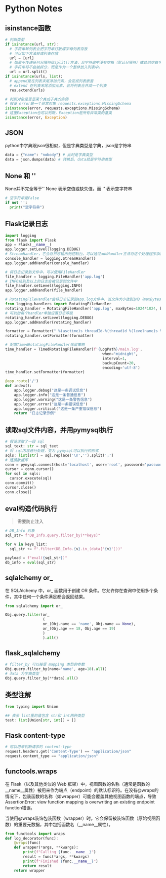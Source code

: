 # Python Notes

## isinstance函数

```python
# 判断类型
if isinstance(url, str):
  # 字符串转列表会把字符串打散成字母列表存放
  # 可以如下方法转成列表存放
  url = [url]
  # 如果不传递任何分隔符给split()方法，且字符串中没有空格（默认分隔符）或其他空白字符
  # 字符串将不会被拆分，而是作为一个整体放入列表中。
  url = url.split()
if isinstance(urls, list):
  # append是在列表末尾添加元素，会变成列表嵌套
  # extend 在列表末尾添加元素，会将列表合并成一个列表
  res.extend(urls)

# 判断对象是否是某个类或子类的实例
# 假设 error是一个异常对象 requests.exceptions.MissingSchema
isinstance(error, requests.exceptions.MissingSchema)
# 这里Exception也可以判断，Exception是所有异常类的基类
isinstance(error, Exception)
```

## JSON

python中字典跟json很相似，但是字典类型是字典，json是字符串

```python
data = {"name": "nobody"} # 此时是字典类型
data = json.dumps(data) # 转换后，data就是字符串类型
```

## None 和 ''
None并不完全等于''
None 表示空值或缺失值，而 '' 表示空字符串
```python
# 空字符串是False
if not '':
  print("空字符串")
```


## Flask记录日志

```python
import logging
from flask import Flask
app = Flask(__name__)
app.logger.setLevel(logging.DEBUG)
# StreamHandler，它会将日志输出到控制台。可以通过addHandler方法将这个处理程序添加到 Flask 应用的日志记录器中。
console_handler = logging.StreamHandler()
app.logger.addHandler(console_handler)

# 将日志记录到文件中，可以使用FileHandler
file_handler = logging.FileHandler('app.log')
# INFO级别及以上的日志会被记录到文件中
file_handler.setLevel(logging.INFO)
app.logger.addHandler(file_handler)

# RotatingFileHandler会将日志记录到app.log文件中，当文件大小达到1MB（maxBytes=1024*1024）时，会自动轮转日志文件，最多保留3个备份文件（backupCount=3），并且会记录DEBUG级别及以上的日志。
from logging.handlers import RotatingFileHandler
rotating_handler = RotatingFileHandler('app.log', maxBytes=1024*1024, backupCount=3)
# 可以给每个handler单独设置日志等级
rotating_handler.setLevel(logging.DEBUG)
app.logger.addHandler(rotating_handler)

formatter = Formatter(" %(asctime)s threadId-%(thread)d %(levelname)s %(module)s %(funcName)s %(message)s")
rotating_handler.setFormatter(formatter)

# 配置TimedRotatingFileHandler保留策略
time_handler = TimedRotatingFileHandler(f'{LogPath}/main.log',
                                            when="midnight",
                                            interval=1,
                                            backupCount=20,
                                            encoding='utf-8')
time_handler.setFormatter(formatter)

@app.route('/')
def index():
    app.logger.debug("这是一条调试信息")
    app.logger.info("这是一条普通信息")
    app.logger.warning("这是一条警告信息")
    app.logger.error("这是一条错误信息")
    app.logger.critical("这是一条严重错误信息")
    return "日志记录示例"
```

## 读取sql文件内容，并用pymysql执行

```python
# 假设读取了一段 sql
sql_text: str = sql_text
# 对 sql内容进行处理，变为 pymysql可以执行的形式
sqls: list[str] = sql.replace('\n','').split(';')
# 连接数据库
conn = pymysql.connect(host='localhost', user='root', password='password', database='mydatabase')
cursor = conn.cursor()
for sql in sqls:
  cursor.execute(sql)
conn.commit()
cursor.close()
conn.close()
```
## eval构造代码执行

> 需要防止注入

```python
# DB_Info 对象
sql_str= f"DB_Info.query.filter_by(**keys)"

for v in keys_list:
  sql_str += f".filter(DB_Info.{v}.in_(data['{v}']))"

payload = f"eval({sql_str})"
db_info = eval(sql_str)
```
## sqlalchemy or_

在 SQLAlchemy 中，or_ 函数用于创建 OR 条件。它允许你在查询中使用多个条件，其中任何一个条件满足都会返回结果。

```python
from sqlalchemy import or_

Obj.query.filter(or_
                 (
                 or_(Obj.name == 'name', Obj.name == None),
                 or_(Obj.age == 18, Obj.age == 19)
                 )
                 ).all()
```

## flask_sqlalchemy

```python
# filter_by 可以接受 mapping 类型的参数
Obj.query.filter_by(name='name', age=18).all()
# data 为字典类型
Obj.query.filter_by(**data).all()
```

## 类型注解

```python
from typing import Union

## 表示 list里的值包含 str和 int两种类型
test: list[Union[str, int]] = []
```

## Flask content-type
```python
# 可以用来判断请求的 content-type
request.headers.get('Content-Type') == "application/json"  
request.content_type == "application/json"
```

## functools.wraps

在 Flask（以及其他类似的 Web 框架）中，视图函数的名称（通常是函数的__name__属性）被用来作为端点（endpoint）的默认标识符。在没有@wraps的情况下，包装函数的名称（如wrapper）可能会覆盖其他视图函数的端点，导致AssertionError: view function mapping is overwriting an existing endpoint function错误。

当使用@wraps装饰包装函数（wrapper）时，它会保留被装饰函数（原始视图函数）的重要元数据，其中包括函数名（__name__属性）。

```python
from functools import wraps
def log_decorator(func):
    @wraps(func)
    def wrapper(*args, **kwargs):
        print(f"Calling {func.__name__}")
        result = func(*args, **kwargs)
        print(f"Finished {func.__name__}")
        return result
    return wrapper
```
